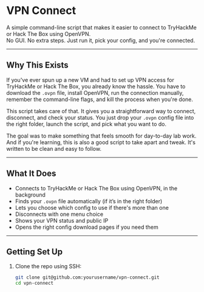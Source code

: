 # VPN Connect

A simple command-line script that makes it easier to connect to TryHackMe or Hack The Box using OpenVPN.  
No GUI. No extra steps. Just run it, pick your config, and you're connected.

---

## Why This Exists

If you've ever spun up a new VM and had to set up VPN access for TryHackMe or Hack The Box, you already know the hassle. You have to download the `.ovpn` file, install OpenVPN, run the connection manually, remember the command-line flags, and kill the process when you're done.

This script takes care of that. It gives you a straightforward way to connect, disconnect, and check your status. You just drop your `.ovpn` config file into the right folder, launch the script, and pick what you want to do.

The goal was to make something that feels smooth for day-to-day lab work. And if you're learning, this is also a good script to take apart and tweak. It's written to be clean and easy to follow.

---

## What It Does

- Connects to TryHackMe or Hack The Box using OpenVPN, in the background
- Finds your `.ovpn` file automatically (if it’s in the right folder)
- Lets you choose which config to use if there's more than one
- Disconnects with one menu choice
- Shows your VPN status and public IP
- Opens the right config download pages if you need them

---

## Getting Set Up

1. Clone the repo using SSH:
   ```bash
   git clone git@github.com:yourusername/vpn-connect.git
   cd vpn-connect


